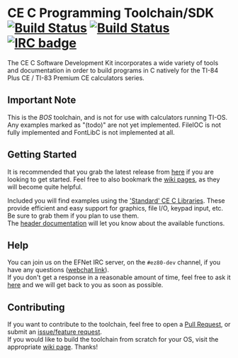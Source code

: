 # CE C Programming Toolchain/SDK   [![Build Status](https://api.travis-ci.org/CE-Programming/toolchain.svg?branch=master)](https://travis-ci.org/CE-Programming/toolchain) [![Build Status](https://ci.appveyor.com/api/projects/status/github/CE-Programming/toolchain?branch=master&svg=true)](https://ci.appveyor.com/project/adriweb/toolchain) [![IRC badge](https://img.shields.io/badge/IRC%20channel-%23ez80--dev%20on%20EFNet-blue.svg)](http://chat.efnet.org/irc.cgi?adv=1&nick=ce-dev&chan=%23ez80-dev)

The CE C Software Development Kit incorporates a wide variety of tools and documentation in order to build programs in C natively for the TI-84 Plus CE / TI-83 Premium CE calculators series.

## Important Note
This is the *BOS* toolchain, and is not for use with calculators running TI-OS.
Any examples marked as "(todo)" are not yet implemented.
FileIOC is not fully implemented and FontLibC is not implemented at all.

## Getting Started

It is recommended that you grab the latest release from [here](https://github.com/CE-Programming/toolchain/releases/latest) if you are looking to get started. Feel free to also bookmark the [wiki pages](https://github.com/CE-Programming/toolchain/wiki), as they will become quite helpful.

Included you will find examples using the ['Standard' CE C Libraries](https://github.com/CE-Programming/libraries/releases/latest). These provide efficient and easy support for graphics, file I/O, keypad input, etc. Be sure to grab them if you plan to use them.  
The [header documentation](https://ce-programming.github.io/toolchain/files.html) will let you know about the available functions.

## Help

You can join us on the EFNet IRC server, on the `#ez80-dev` channel, if you have any questions ([webchat link](http://chat.efnet.org:9090/?nick=sdk-user&channels=%23ez80-dev&Login=Login)).  
If you don't get a response in a reasonable amount of time, feel free to ask it [here](https://github.com/CE-Programming/toolchain/issues) and we will get back to you as soon as possible.

## Contributing

If you want to contribute to the toolchain, feel free to open a [Pull Request](https://github.com/CE-Programming/toolchain/pulls), or submit an [issue/feature request](https://github.com/CE-Programming/toolchain/issues).  
If you would like to build the toolchain from scratch for your OS, visit the appropriate [wiki page](https://github.com/CE-Programming/toolchain/wiki/Building-the-toolchain). Thanks!
